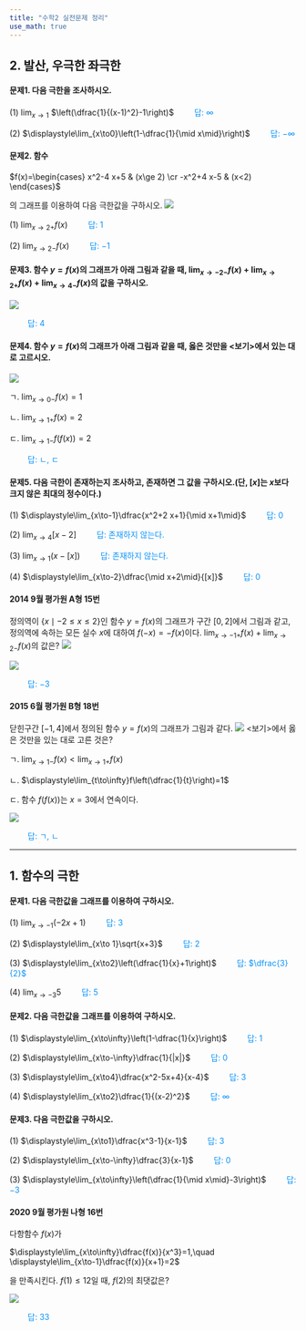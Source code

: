 ```yaml
---
title: "수학2 실전문제 정리"
use_math: true
---
```

## 2. 발산, 우극한 좌극한
#### 문제1. 다음 극한을 조사하시오.

(1) $\displaystyle\lim_{x\to1}$ $\left(\dfrac{1}{(x-1)^2}-1\right)$
<span style="color: #0892FC;">$\qquad$답: $\infty$</span>

(2) $\displaystyle\lim_{x\to0}\left(1-\dfrac{1}{\mid x\mid}\right)$
<span style="color: #0892FC;">$\qquad$답: $-\infty$</span>

#### 문제2. 함수 

$f(x)=\begin{cases} x^2-4 x+5 & (x\ge 2) \cr -x^2+4 x-5 & (x<2) \end{cases}$

의 그래프를 이용하여 다음 극한값을 구하시오.
<img src="/assets/two cs/2-1.png"/>

(1) $\displaystyle\lim_{x\to2+}f(x)$
<span style="color: #0892FC;">$\qquad$답: $1$</span>

(2) $\displaystyle\lim_{x\to2-}f(x)$
<span style="color: #0892FC;">$\qquad$답: $-1$</span>


#### 문제3. 함수 $y=f(x)$의 그래프가 아래 그림과 같을 때, $\displaystyle\lim_{x\to-2-}f(x)+\displaystyle\lim_{x\to2+}f(x)+\displaystyle\lim_{x\to4-}f(x)$의 값을 구하시오.
<img src="/assets/two cs/2-2.png"/>

<span style="color: #0892FC;">$\qquad$답: $4$</span>



#### 문제4. 함수 $y=f(x)$의 그래프가 아래 그림과 같을 때, 옳은 것만을 $<$보기$>$에서 있는 대로 고르시오.
<img src="/assets/two cs/2-3.png"/>

ㄱ. $\displaystyle\lim_{x\to0-}f(x)=1$

ㄴ. $\displaystyle\lim_{x\to1+}f(x)=2$

ㄷ. $\displaystyle\lim_{x\to1-}f(f(x))=2$

<span style="color: #0892FC;">$\qquad$답: ㄴ, ㄷ</span>

#### 문제5. 다음 극한이 존재하는지 조사하고, 존재하면 그 값을 구하시오.(단, $[x]$는 $x$보다 크지 않은 최대의 정수이다.)

(1) $\displaystyle\lim_{x\to-1}\dfrac{x^2+2 x+1}{\mid x+1\mid}$
<span style="color: #0892FC;">$\qquad$답: $0$</span>

(2) $\displaystyle\lim_{x\to4}[x-2]$
<span style="color: #0892FC;">$\qquad$답: 존재하지 않는다.</span>

(3) $\displaystyle\lim_{x\to1}(x-[x])$
<span style="color: #0892FC;">$\qquad$답: 존재하지 않는다.</span>

(4) $\displaystyle\lim_{x\to-2}\dfrac{\mid x+2\mid}{[x]}$
<span style="color: #0892FC;">$\qquad$답: $0$</span>

#### 2014 9월 평가원 A형 15번

정의역이 $\lbrace{ x\mid -2\le x\le2\rbrace}$인 함수 $y=f(x)$의 그래프가 구간 $[0, 2]$에서 그림과 같고, 정의역에 속하는 모든 실수 $x$에 대하여 $f(-x)=-f(x)$이다. $\displaystyle\lim_{x\to-1+}f(x)+\displaystyle\lim_{x\to2-}f(x)$의 값은?
<img src="/assets/two cs/2-4.jpg"/>

<img src="/assets/two cs/모고2.jpg"/>

<span style="color: #0892FC;">$\qquad$답: $-3$</span>

#### 2015 6월 평가원 B형 18번

닫힌구간 $[-1, 4]$에서 정의된 함수 $y=f(x)$의 그래프가 그림과 같다.
<img src="/assets/two cs/2-5.jpg"/>
$<$보기$>$에서 옳은 것만을 있는 대로 고른 것은?

ㄱ. $\displaystyle\lim_{x\to1-}f(x)<\displaystyle\lim_{x\to1+}f(x)$

ㄴ. $\displaystyle\lim_{t\to\infty}f\left(\dfrac{1}{t}\right)=1$

ㄷ. 함수 $f(f(x))$는 $x=3$에서 연속이다. 

<img src="/assets/two cs/모고3.jpg"/>

<span style="color: #0892FC;">$\qquad$답: ㄱ, ㄴ</span>

***
## 1. 함수의 극한
#### 문제1. 다음 극한값을 그래프를 이용하여 구하시오.

(1) $\displaystyle\lim_{x\to-1}(-2x+1)$
<span style="color: #0892FC;">$\qquad$답: $3$</span>

(2) $\displaystyle\lim_{x\to 1}\sqrt{x+3}$
<span style="color: #0892FC;">$\qquad$답: $2$</span>

(3) $\displaystyle\lim_{x\to2}\left(\dfrac{1}{x}+1\right)$ 
<span style="color: #0892FC;">$\qquad$답: $\dfrac{3}{2}$  
</span>

(4) $\displaystyle\lim_{x\to-3}5$
<span style="color: #0892FC;">$\qquad$답: $5$</span>

#### 문제2. 다음 극한값을 그래프를 이용하여 구하시오.

(1) $\displaystyle\lim_{x\to\infty}\left(1-\dfrac{1}{x}\right)$
<span style="color: #0892FC;">$\qquad$답: $1$</span>

(2) $\displaystyle\lim_{x\to-\infty}\dfrac{1}{|x|}$
<span style="color: #0892FC;">$\qquad$답: $0$</span>

(3) $\displaystyle\lim_{x\to4}\dfrac{x^2-5x+4}{x-4}$
<span style="color: #0892FC;">$\qquad$답: $3$</span>

(4) $\displaystyle\lim_{x\to2}\dfrac{1}{(x-2)^2}$
<span style="color: #0892FC;">$\qquad$답: $\infty$</span>

#### 문제3. 다음 극한값을 구하시오.

(1) $\displaystyle\lim_{x\to1}\dfrac{x^3-1}{x-1}$
<span style="color: #0892FC;">$\qquad$답: $3$</span>

(2) $\displaystyle\lim_{x\to-\infty}\dfrac{3}{x-1}$
<span style="color: #0892FC;">$\qquad$답: $0$</span>

(3) $\displaystyle\lim_{x\to\infty}\left(\dfrac{1}{\mid x\mid}-3\right)$
<span style="color: #0892FC;">$\qquad$답: $-3$</span>

#### 2020 9월 평가원 나형 16번
다항함수 $f(x)$가

$\displaystyle\lim_{x\to\infty}\dfrac{f(x)}{x^3}=1,\quad \displaystyle\lim_{x\to-1}\dfrac{f(x)}{x+1}=2$

을 만족시킨다. $f(1)\le 12$일 때, $f(2)$의 최댓값은?

<img src="/assets/two cs/모고1.jpg"/>

<span style="color: #0892FC;">$\qquad$답: $33$</span>
